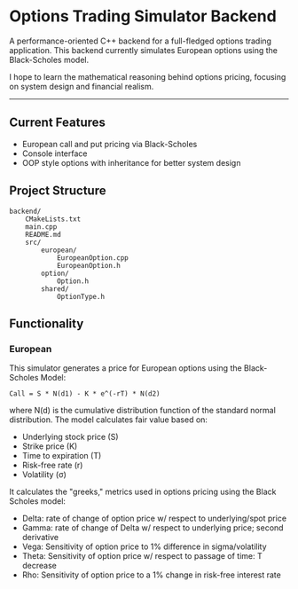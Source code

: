 # Options Trading Simulator Backend

A performance-oriented C++ backend for a full-fledged options trading application. This backend 
currently simulates European options using the Black-Scholes model.

I hope to learn the mathematical reasoning behind options pricing, focusing on system design and financial realism.

---

## Current Features

- European call and put pricing via Black-Scholes
- Console interface
- OOP style options with inheritance for better system design

## Project Structure

```
backend/
    CMakeLists.txt
    main.cpp
    README.md
    src/
        european/
            EuropeanOption.cpp
            EuropeanOption.h
        option/
            Option.h
        shared/
            OptionType.h
```

## Functionality

### European
This simulator generates a price for European options using the Black-Scholes Model:
```
Call = S * N(d1) - K * e^(-rT) * N(d2)
```

where N(d) is the cumulative distribution function of the standard normal distribution.
The model calculates fair value based on:

- Underlying stock price (S)
- Strike price (K)
- Time to expiration (T)
- Risk-free rate (r)
- Volatility (σ)

It calculates the "greeks," metrics used in options pricing using the Black Scholes model:
- Delta: rate of change of option price w/ respect to underlying/spot price
- Gamma: rate of change of Delta w/ respect to underlying price; second derivative
- Vega: Sensitivity of option price to 1% difference in sigma/volatility
- Theta: Sensitivity of option price w/ respect to passage of time: T decrease
- Rho: Sensitivity of option price to a 1% change in risk-free interest rate
